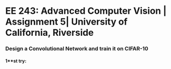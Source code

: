 # EE 243: Advanced Computer Vision | Assignment 5| University of California, Riverside
### Design a Convolutional Network and train it  on CIFAR-10

#### 1**st try: 

